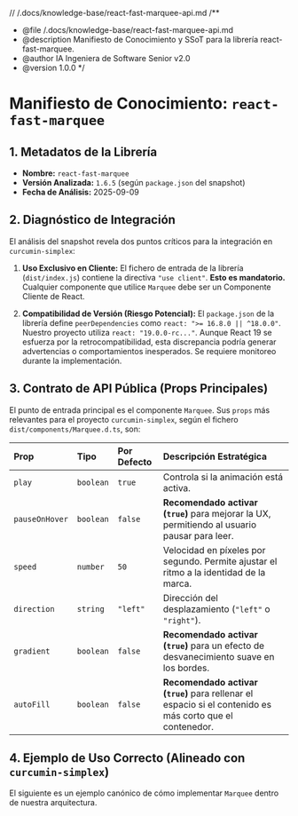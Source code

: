 // /.docs/knowledge-base/react-fast-marquee-api.md
/**
 * @file /.docs/knowledge-base/react-fast-marquee-api.md
 * @description Manifiesto de Conocimiento y SSoT para la librería react-fast-marquee.
 * @author IA Ingeniera de Software Senior v2.0
 * @version 1.0.0
 */

# Manifiesto de Conocimiento: `react-fast-marquee`

## 1. Metadatos de la Librería

-   **Nombre:** `react-fast-marquee`
-   **Versión Analizada:** `1.6.5` (según `package.json` del snapshot)
-   **Fecha de Análisis:** 2025-09-09

## 2. Diagnóstico de Integración

El análisis del snapshot revela dos puntos críticos para la integración en `curcumin-simplex`:

1.  **Uso Exclusivo en Cliente:** El fichero de entrada de la librería (`dist/index.js`) contiene la directiva `"use client"`. **Esto es mandatorio.** Cualquier componente que utilice `Marquee` debe ser un Componente Cliente de React.

2.  **Compatibilidad de Versión (Riesgo Potencial):** El `package.json` de la librería define `peerDependencies` como `react: ">= 16.8.0 || ^18.0.0"`. Nuestro proyecto utiliza `react: "19.0.0-rc..."`. Aunque React 19 se esfuerza por la retrocompatibilidad, esta discrepancia podría generar advertencias o comportamientos inesperados. Se requiere monitoreo durante la implementación.

## 3. Contrato de API Pública (Props Principales)

El punto de entrada principal es el componente `Marquee`. Sus `props` más relevantes para el proyecto `curcumin-simplex`, según el fichero `dist/components/Marquee.d.ts`, son:

| Prop           | Tipo      | Por Defecto | Descripción Estratégica                                                                    |
| :------------- | :-------- | :---------- | :----------------------------------------------------------------------------------------- |
| `play`         | `boolean` | `true`      | Controla si la animación está activa.                                                      |
| `pauseOnHover` | `boolean` | `false`     | **Recomendado activar (`true`)** para mejorar la UX, permitiendo al usuario pausar para leer. |
| `speed`        | `number`  | `50`        | Velocidad en píxeles por segundo. Permite ajustar el ritmo a la identidad de la marca.     |
| `direction`    | `string`  | `"left"`    | Dirección del desplazamiento (`"left"` o `"right"`).                                       |
| `gradient`     | `boolean` | `false`     | **Recomendado activar (`true`)** para un efecto de desvanecimiento suave en los bordes.      |
| `autoFill`     | `boolean` | `false`     | **Recomendado activar (`true`)** para rellenar el espacio si el contenido es más corto que el contenedor. |

## 4. Ejemplo de Uso Correcto (Alineado con `curcumin-simplex`)

El siguiente es un ejemplo canónico de cómo implementar `Marquee` dentro de nuestra arquitectura.